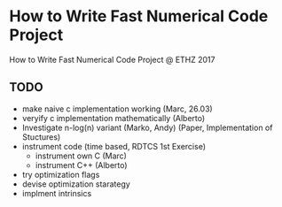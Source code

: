 # How to Write Fast Numerical Code Project
How to Write Fast Numerical Code Project @ ETHZ 2017


## TODO

- make naive c implementation working (Marc, 26.03)
- veryify c implementation mathematically (Alberto)
- Investigate n-log(n) variant (Marko, Andy) (Paper, Implementation of Stuctures)
- instrument code (time based, RDTCS 1st Exercise)
	- instrument own C (Marc)
	- instrument C++ (Alberto)
- try optimization flags
- devise optimization starategy
- implment intrinsics